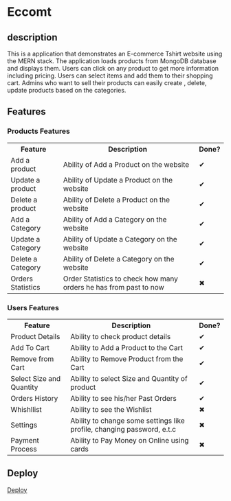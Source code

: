 # Eccomt

## description
This is a application that demonstrates an E-commerce Tshirt website using the MERN stack. The application loads products from MongoDB database and displays them. Users can click on any product to get more information including pricing. Users can select items and add them to their shopping cart. Admins who want to sell their products can easily create , delete, update products based on the categories.


## Features
### Products Features
<table>
  <tr>
    <th>Feature</th>
    <th>Description</th>
    <th>Done?</th>
  </tr>
  <tr>
    <td>Add a product</td>
    <td>Ability of Add a Product on the website</td>
    <td>✔</td>
  </tr>
  <tr>
    <td>Update a product</td>
    <td>Ability of Update a Product on the website</td>
    <td>✔</td>
  </tr>
  <tr>
    <td>Delete a product</td>
    <td>Ability of Delete a Product on the website</td>
    <td>✔</td>
  </tr>
  <tr>
    <td>Add a Category</td>
    <td>Ability of Add a Category on the website</td>
    <td>✔</td>
  </tr>
  <tr>
    <td>Update a Category</td>
    <td>Ability of Update a Category on the website</td>
    <td>✔</td>
  </tr>
  <tr>
    <td>Delete a Category</td>
    <td>Ability of Delete a Category on the website</td>
    <td>✔</td>
  </tr>
  <tr>
    <td>Orders Statistics</td>
    <td>Order Statistics to check how many orders he has from past to now</td>
    <td>✖</td>
  </tr>
</table>

### Users Features

<table>
  <tr>
    <th>Feature</th>
    <th>Description</th>
    <th>Done?</th>
  </tr>
  <tr>
    <td>Product Details</td>
    <td>Ability to check product details</td>
    <td>✔</td>
  </tr>
  <tr>
    <td>Add To Cart</td>
    <td>Ability to Add a Product to the Cart</td>
    <td>✔</td>
  </tr>
  <tr>
    <td>Remove from Cart</td>
    <td>Ability to Remove Product from the Cart</td>
    <td>✔</td>
  </tr>
  <tr>
    <td>Select Size and Quantity</td>
    <td>Ability to select Size and Quantity of product</td>
    <td>✔</td>
  </tr>
  <tr>
    <td>Orders History</td>
    <td>Ability to see his/her Past Orders</td>
    <td>✔</td>
  </tr>
  <tr>
    <td>Whishllist</td>
    <td>Ability to see the Wishlist</td>
    <td>✖</td>
  </tr>
  <tr>
    <td>Settings</td>
    <td>Ability to change some settings like profile, changing password, e.t.c</td>
    <td>✖</td>
  </tr>
  <tr>
    <td>Payment Process</td>
    <td>Ability to Pay Money on Online using cards</td>
    <td>✖</td>
  </tr>
</table>



## Deploy
<a href="https://eccomt.netlify.app/" class="button big">Deploy</a>
